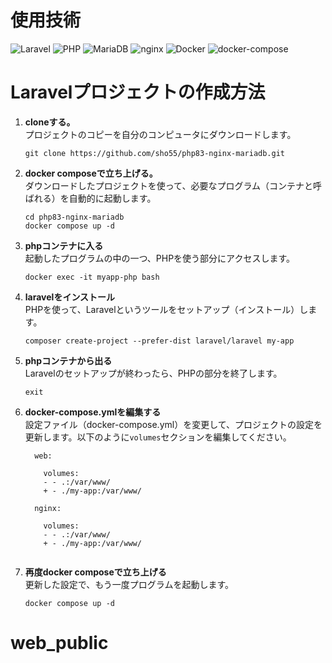 # 使用技術
![Laravel](https://img.shields.io/badge/Laravel-10-brightgreen.svg)
![PHP](https://img.shields.io/badge/PHP-8-blue.svg)
![MariaDB](https://img.shields.io/badge/MariaDB-10.4-blue.svg)
![nginx](https://img.shields.io/badge/nginx-1.18-blue.svg)
![Docker](https://img.shields.io/badge/Docker-20.10-blue.svg)
![docker-compose](https://img.shields.io/badge/docker--compose-1.29-blue.svg)


# Laravelプロジェクトの作成方法

1. **cloneする。**  
   プロジェクトのコピーを自分のコンピュータにダウンロードします。
   ```
   git clone https://github.com/sho55/php83-nginx-mariadb.git 
   ```

2. **docker composeで立ち上げる。**  
   ダウンロードしたプロジェクトを使って、必要なプログラム（コンテナと呼ばれる）を自動的に起動します。
   ```
   cd php83-nginx-mariadb
   docker compose up -d
   ```

3. **phpコンテナに入る**  
   起動したプログラムの中の一つ、PHPを使う部分にアクセスします。
   ```
   docker exec -it myapp-php bash
   ```

4. **laravelをインストール**  
   PHPを使って、Laravelというツールをセットアップ（インストール）します。
   ```
   composer create-project --prefer-dist laravel/laravel my-app
   ```

5. **phpコンテナから出る**  
   Laravelのセットアップが終わったら、PHPの部分を終了します。
   ```
   exit
   ```

6. **docker-compose.ymlを編集する**  
   設定ファイル（docker-compose.yml）を変更して、プロジェクトの設定を更新します。以下のように`volumes`セクションを編集してください。
   ```
     web: 
    
       volumes:
       - - .:/var/www/
       + - ./my-app:/var/www/

     nginx: 
    
       volumes:
       - - .:/var/www/
       + - ./my-app:/var/www/
    
   ```

7. **再度docker composeで立ち上げる**  
   更新した設定で、もう一度プログラムを起動します。
   ```
   docker compose up -d
   ```
# web_public
